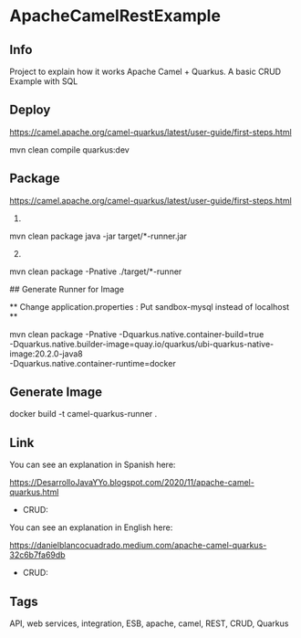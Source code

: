 # ApacheCamelRestExample

## Info

Project to explain how it works Apache Camel + Quarkus. A basic CRUD Example with SQL

## Deploy

https://camel.apache.org/camel-quarkus/latest/user-guide/first-steps.html

mvn clean compile quarkus:dev

## Package

https://camel.apache.org/camel-quarkus/latest/user-guide/first-steps.html

1. 

mvn clean package
java -jar target/*-runner.jar

2. 

mvn clean package -Pnative
./target/*-runner

## Generate Runner for Image

** Change application.properties : Put sandbox-mysql instead of localhost **

mvn clean package -Pnative -Dquarkus.native.container-build=true \
 -Dquarkus.native.builder-image=quay.io/quarkus/ubi-quarkus-native-image:20.2.0-java8 \
 -Dquarkus.native.container-runtime=docker
 
## Generate Image 

docker build -t camel-quarkus-runner .

## Link

You can see an explanation in Spanish here: 

https://DesarrolloJavaYYo.blogspot.com/2020/11/apache-camel-quarkus.html

* CRUD: 

You can see an explanation in English here: 

https://danielblancocuadrado.medium.com/apache-camel-quarkus-32c6b7fa69db

* CRUD: 
## Tags

API, web services, integration, ESB, apache, camel, REST, CRUD, Quarkus